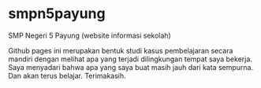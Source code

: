 # smpn5payung
SMP Negeri 5 Payung (website informasi sekolah)

Github pages ini merupakan bentuk studi kasus pembelajaran secara mandiri dengan melihat apa yang terjadi dilingkungan tempat saya bekerja.
Saya menyadari bahwa apa yang saya buat masih jauh dari kata sempurna. Dan akan terus belajar. Terimakasih.
